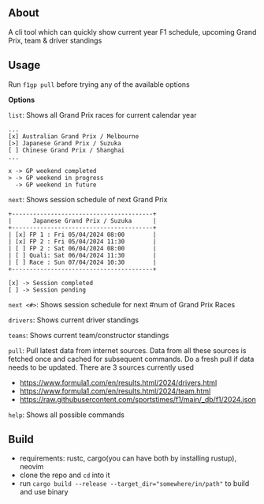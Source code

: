 ## About

A cli tool which can quickly show current year F1 schedule, upcoming Grand Prix, team & driver standings

## Usage

Run `f1gp pull` before trying any of the available options

**Options**

`list`: Shows all Grand Prix races for current calendar year

```
...
[x] Australian Grand Prix / Melbourne
[>] Japanese Grand Prix / Suzuka
[ ] Chinese Grand Prix / Shanghai
...

x -> GP weekend completed
> -> GP weekend in progress
  -> GP weekend in future
```

`next`: Shows session schedule of next Grand Prix

```
+----------------------------------------+
|      Japanese Grand Prix / Suzuka      |
+----------------------------------------+
| [x] FP 1 : Fri 05/04/2024 08:00        |
| [x] FP 2 : Fri 05/04/2024 11:30        |
| [ ] FP 2 : Sat 06/04/2024 08:00        |
| [ ] Quali: Sat 06/04/2024 11:30        |
| [ ] Race : Sun 07/04/2024 10:30        |
+----------------------------------------+

[x] -> Session completed
[ ] -> Session pending

```

`next <#>`: Shows session schedule for next #num of Grand Prix Races

`drivers`: Shows current driver standings

`teams`: Shows current team/constructor standings

`pull`: Pull latest data from internet sources. Data from all these sources is fetched once and cached for subsequent commands. Do a fresh pull if data needs to be updated. There are 3 sources currently used

- https://www.formula1.com/en/results.html/2024/drivers.html
- https://www.formula1.com/en/results.html/2024/team.html
- https://raw.githubusercontent.com/sportstimes/f1/main/_db/f1/2024.json

`help`: Shows all possible commands

## Build

- requirements: rustc, cargo(you can have both by installing rustup), neovim
- clone the repo and `cd` into it
- run `cargo build --release --target_dir="somewhere/in/path"` to build and use binary
